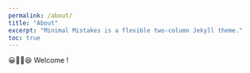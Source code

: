 ```yaml
---
permalink: /about/
title: "About"
excerpt: "Minimal Mistakes is a flexible two-column Jekyll theme."
toc: true
---
```


😀🤔🙄😆 Welcome ! 
